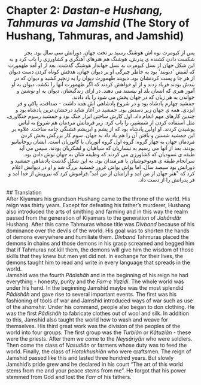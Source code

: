 # Chapter 2: *Dastan-e Hushang, Tahmuras va Jamshid* (The Story of Hushang, Tahmuras, and Jamshid)

<div dir="rtl">
پس از کیومرث نوه اش هوشنگ رسید بر تخت جهان. دورانش سی سال بود. بجز شکست دادن کشنده ی پدرش، هوشنگ هم هنرهای آهنگری و کشاورزی را باب کرد و به این شکل جهان از نسل کیومرث  به نسل جهاندار هوشنگ گذشت. بعد از او آمد طهمورث که لقبش 'دیوبند' بود به خاطر چیرگی او بر دیوان جهان. هدفش کوتاه کردن دست دیوان از هر جا و پست کردنشان بود. دیوبند طهمورث دیوان را به زنجیر کشید و دیوان که در بندش بودند فریاد زدند و از او خواهش کردند که اگر طهمورث آنها را نکشد، دیوان به او آموز هنری که انسان بلد او نیستند می دهند. در ازای زندگیشان، دیوان به او نوشتن و خواندن به هر زبان که در جهان پخش می شود را یاد دادند.
<br>
جمشید چهارم پادشاه بود و در شروع پادشاهی اش همه داشت - صداقت، پاکی و فر ایزدی. همه ی جهان زیر دستش بود. جمشید در آغاز شاید درخشان ترین پادشاه بود و چندین کارهای مهم انجام داد. اول کارش ساختن ابزار جنگ بود و جمشید رسوم جنگاوری، مثل استفاده کردن از شمشیر،  را باب کرد. زیر فرمانش مردمان هم شروع به لباس پوشیدن کردند. او اولین پادشاه بود که از پشم و ابریشم قشنگی جامه ساخت. علاوه بر این جمشید شستن و بافتن آن را هم یاد داد به جهان. سوم کار بزرگش بخش کردن مردمان جهان به چهار گروه. گروه اول گروه آتوربان یا کاتوزیان است. ایشان روحانیانبو بودند. بعد از آنها می رسیم به نیساریان که سپاهیان و لشکریان بودند. سپس می آید طبقه ی نسودیان که کشاورزی می کردند که وظیفه شان به جهان نوش دادن بود. سرانجام طبقه ی هوتوخوشیان یا هنرمندان بود. به این شکل گذشت پادشاهی جمشید و دورانش بود سیصد سال. اما یواش یواش غرور جمشید بزرگ شد و او در دیوانش اعلام کرد که "هنر جهان از من آمد و آرامتان از من آمد".فراموش کرد که نیرویش از خدا آمد و فر پدرانش  را از دست داد. 
</div>
<br>
## Translation
<div>
After Kiyamars his grandson Hushang came to the throne of the world. His reign was thirty years. Except for defeating his father’s murderer, Hushang also introduced the arts of smithing and farming and in this way the realm passed from the generation of Kiyamars to the generation of <em>Jahândâr</em> Hushang. After this came Tahmuras whose title was <em>Divband</em> because of his dominance over the devils of the world. His goal was to shorten the hands of demons everywhere and humiliate them. <em>Divband</em> Tahmuras placed the demons in chains and those demons in his grasp screamed and begged him that if Tahmuras not kill them, the demons will give him the wisdom of those skills that they knew but men yet did not. In exchange for their lives, the demons taught him to read and write in every language that spreads in the world.
<br>
Jamshid was the fourth <em>Pâdishâh</em> and in the beginning of his reign he had everything - honesty, purity and the <em>Farr-e Yazidi</em>. The whole world was under his hand. In the beginning Jamshid maybe was the most splendid <em>Pâdishâh</em> and gave rise to several important events. The first was his fashioning of tools of war and Jamshid introduced ways of war such as use of the <em>shamshir</em>. Under his command, people also began to don clothing. He was the first <em>Pâdishâh</em> to fabricate clothes out of wool and silk. In addition to this, Jamshid also taught the world how to wash and weave for themselves. His third great work was the division of the peoples of the world into four groups. The first group was the <em>Turbiân</em> or <em>Kâtuziân</em> - these were the priests. After them we come to the <em>Neysâriyân</em> who were soldiers. Then come the class of <em>Nasudiân</em> or farmers whose duty was to feed the world. Finally, the class of<em> Hotokhushiân</em> who were craftsmen. The reign of Jamshid passed like this and lasted three hundred years. But slowly Jamshid’s pride grew and he declared in his court “The art of this world stems from me and your peace stems from me”.  He forgot that his power stemmed from God and lost the <em>Farr</em> of his fathers. 
</div>